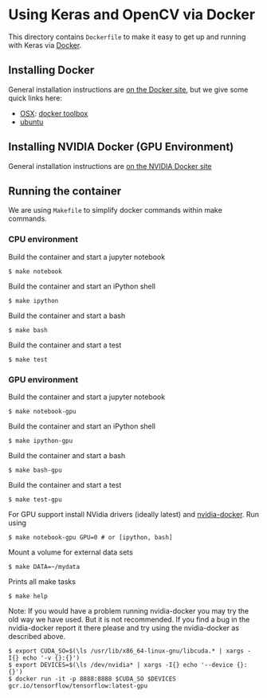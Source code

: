 # Using Keras and OpenCV via Docker

This directory contains `Dockerfile` to make it easy to get up and running with
Keras via [Docker](http://www.docker.com/).

## Installing Docker

General installation instructions are
[on the Docker site](https://docs.docker.com/installation/), but we give some
quick links here:

* [OSX](https://docs.docker.com/installation/mac/): [docker toolbox](https://www.docker.com/toolbox)
* [ubuntu](https://docs.docker.com/installation/ubuntulinux/)

## Installing NVIDIA Docker (GPU Environment)

General installation instructions are
[on the NVIDIA Docker site](https://github.com/NVIDIA/nvidia-docker)

## Running the container

We are using `Makefile` to simplify docker commands within make commands.

### CPU environment

Build the container and start a jupyter notebook

    $ make notebook

Build the container and start an iPython shell

    $ make ipython

Build the container and start a bash

    $ make bash

Build the container and start a test

    $ make test

### GPU environment

Build the container and start a jupyter notebook

    $ make notebook-gpu

Build the container and start an iPython shell

    $ make ipython-gpu

Build the container and start a bash

    $ make bash-gpu

Build the container and start a test

    $ make test-gpu

For GPU support install NVidia drivers (ideally latest) and
[nvidia-docker](https://github.com/NVIDIA/nvidia-docker). Run using

    $ make notebook-gpu GPU=0 # or [ipython, bash]

Mount a volume for external data sets

    $ make DATA=~/mydata

Prints all make tasks

    $ make help


Note: If you would have a problem running nvidia-docker you may try the old way
we have used. But it is not recommended. If you find a bug in the nvidia-docker report
it there please and try using the nvidia-docker as described above.

    $ export CUDA_SO=$(\ls /usr/lib/x86_64-linux-gnu/libcuda.* | xargs -I{} echo '-v {}:{}')
    $ export DEVICES=$(\ls /dev/nvidia* | xargs -I{} echo '--device {}:{}')
    $ docker run -it -p 8888:8888 $CUDA_SO $DEVICES gcr.io/tensorflow/tensorflow:latest-gpu